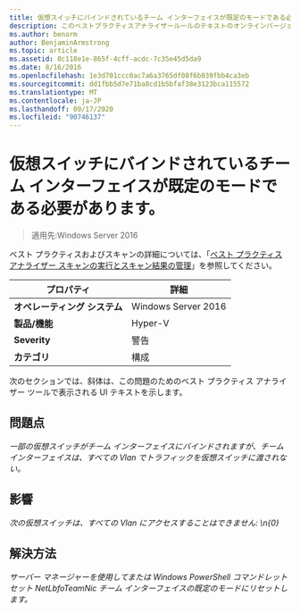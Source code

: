 ```yaml
---
title: 仮想スイッチにバインドされているチーム インターフェイスが既定のモードである必要があります。
description: このベストプラクティスアナライザールールのテキストのオンラインバージョン。
ms.author: benarm
author: BenjaminArmstrong
ms.topic: article
ms.assetid: 8c118e1e-865f-4cff-acdc-7c35e45d5da9
ms.date: 8/16/2016
ms.openlocfilehash: 1e3d701ccc0ac7a6a3765df08f6b039fbb4ca3eb
ms.sourcegitcommit: dd1fbb5d7e71ba8cd1b5bfaf38e3123bca115572
ms.translationtype: MT
ms.contentlocale: ja-JP
ms.lasthandoff: 09/17/2020
ms.locfileid: "90746137"
---
```

# <a name="the-team-interface-bound-to-a-virtual-switch-should-be-in-default-mode"></a>仮想スイッチにバインドされているチーム インターフェイスが既定のモードである必要があります。

>適用先:Windows Server 2016

ベスト プラクティスおよびスキャンの詳細については、「[ベスト プラクティス アナライザー スキャンの実行とスキャン結果の管理](https://go.microsoft.com/fwlink/p/?LinkID=223177)」を参照してください。

|プロパティ|詳細|
|-|-|
|**オペレーティング システム**|Windows Server 2016|
|**製品/機能**|Hyper-V|
|**Severity**|警告|
|**カテゴリ**|構成|

次のセクションでは、斜体は、この問題のためのベスト プラクティス アナライザー ツールで表示される UI テキストを示します。

## <a name="issue"></a>**問題点**
*一部の仮想スイッチがチーム インターフェイスにバインドされますが、チーム インターフェイスは、すべての Vlan でトラフィックを仮想スイッチに渡されない。*

## <a name="impact"></a>**影響**
*次の仮想スイッチは、すべての Vlan にアクセスすることはできません: \n{0}*

## <a name="resolution"></a>**解決方法**
*サーバー マネージャーを使用してまたは Windows PowerShell コマンドレット セット NetLbfoTeamNic チーム インターフェイスの既定のモードにリセットします。*



